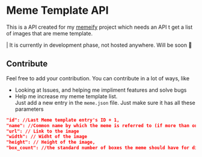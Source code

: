 # Meme Template API

This is a API created for my [memeify](https://github.com/jai-dewani/memeify) project which needs an API t get a list of images that are meme template.

| It is currently in development phase, not hosted anywhere. Will be soon 🤞

## Contribute 

Feel free to add your contribution. You can contribute in a lot of ways, like 

- Looking at Issues, and helping me impliment features and solve bugs 
- Help me increase my meme template list.  
Just add a new entry in the `meme.json` file. Just make sure it has all these parameters
```json 
"id": //Last Meme template entry's ID + 1,
"name": //Common name by which the meme is referred to (if more than one, seprate them using comma),
"url": // Link to the image
"width": // Widht of the image 
"height": // Height of the image,
"box_count": //the standard number of boxes the meme should have for dialogues
```
